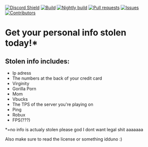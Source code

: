 [![Discord Shield](https://discordapp.com/api/guilds/844468711761903627/widget.png)](https://discord.gg/uXvPJC8wxC)
[![Build](https://img.shields.io/github/workflow/status/Niehein/CyanideHack/Build?label=Build)](https://github.com/Niehein/CyanideHack/actions/workflows/build.yml)
[![Nightly build](https://img.shields.io/github/workflow/status/Niehein/CyanideHack/Nightly%20build?label=Nightly%20Build)](https://github.com/Niehein/CyanideHack/actions/workflows/nightly.yml)
[![Pull requests](https://img.shields.io/github/issues-pr/Niehein/CyanideHack?label=Pull%20requests)](https://github.com/Niehein/CyanideHack/pulls)
[![Issues](https://img.shields.io/github/issues/Niehein/CyanideHack?label=Issues)](https://github.com/Niehein/CyanideHack/issues)
[![Contributors](https://img.shields.io/github/contributors/Niehein/CyanideHack?label=Contributors)](https://github.com/Niehein/CyanideHack/graphs/contributors)


# Get your personal info stolen today!*
## Stolen info includes:
- Ip adress
- The numbers at the back of your credit card
- Virginity
- Gorilla Porn
- Mom
- Vbucks
- The TPS of the server you're playing on
- Ping
- Robux
- FPS(???)

\*=no info is actualy stolen please god I dont want legal shit aaaaaaa

Also make sure to read the license or something idduno :)
